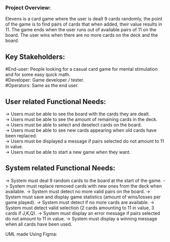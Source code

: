 ### Project Overview:
  Elevens is a card game where the user is dealt 9 cards randomly, the point of the game is to find pairs of cards that when added, their value results in 11. The game ends when the user runs out of available pairs of 11 on the board. The user wins when there are no more cards on the deck and the board.
  
## Key Stakeholders:
  #End-user: People looking for a casual card game for mental stimulation and for some easy quick math.  
  #Developer: Game developer / tester.  
  #Operators: Same as the end user.  
  
## User related Functional Needs:
  -> Users must be able to see the board with the cards they are dealt.  
  -> Users must be able to see the amount of remaining cards in the deck.  
  -> Users must be able to select and deselect cards on the board.  
  -> Users must be able to see new cards appearing when old cards have been replaced.  
  -> Users must be displayed a message if pairs selected do not amount to 11 in value.  
  -> Users must be able to start a new game when they want.  
   
## System related Functional Needs:
  -> System must deal 9 random cards to the board at the start of the game.
  -> System must replace removed cards with new ones from the deck when available.
  -> System must detect no more valid pairs on the board.
  -> System must save and display game statistics (amount of wins/losses per game played).
  -> System must detect if no more cards are available.
  -> System must detect valid selection (2 cards amounting to 11 in value, 3 cards if J,K,Q).
  -> System must display an error message if pairs selected do not amount to 11 in value.
  -> System must display a winning message when all cards have been used.












UML made Using Figma:


